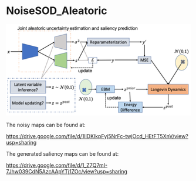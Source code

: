 # NoiseSOD_Aleatoric

![alt text](./overview_network_show.png)

The noisy maps can be found at:

https://drive.google.com/file/d/1IlDKIkpFyj5NrFc-twjOcd_HEtFT5XnV/view?usp=sharing

The generated saliency maps can be found at:

https://drive.google.com/file/d/1_Z7Q7mI-7Jhw039CdN5AzcAApYTj1ZOc/view?usp=sharing
